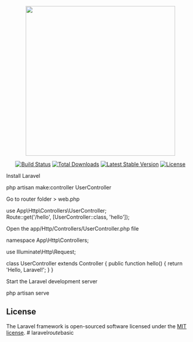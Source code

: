 <p align="center"><a href="https://laravel.com" target="_blank"><img src="https://raw.githubusercontent.com/laravel/art/master/logo-lockup/5%20SVG/2%20CMYK/1%20Full%20Color/laravel-logolockup-cmyk-red.svg" width="400"></a></p>

<p align="center">
<a href="https://travis-ci.org/laravel/framework"><img src="https://travis-ci.org/laravel/framework.svg" alt="Build Status"></a>
<a href="https://packagist.org/packages/laravel/framework"><img src="https://poser.pugx.org/laravel/framework/d/total.svg" alt="Total Downloads"></a>
<a href="https://packagist.org/packages/laravel/framework"><img src="https://poser.pugx.org/laravel/framework/v/stable.svg" alt="Latest Stable Version"></a>
<a href="https://packagist.org/packages/laravel/framework"><img src="https://poser.pugx.org/laravel/framework/license.svg" alt="License"></a>
</p>



<p> Install Laravel  </p>
<p> php artisan make:controller UserController </p>
<p> Go to router folder > web.php </p>
<p> use App\Http\Controllers\UserController;
<br>
Route::get('/hello', [UserController::class, 'hello']); </p>

<p> Open the app/Http/Controllers/UserController.php file  </p>
<p> <?php

namespace App\Http\Controllers;

use Illuminate\Http\Request;

class UserController extends Controller
{
    public function hello()
    {
        return 'Hello, Laravel!';
    }
}
 </p>

 <p> Start the Laravel development server </p>
 <p> php artisan serve </p>

## License

The Laravel framework is open-sourced software licensed under the [MIT license](https://opensource.org/licenses/MIT).
#   l a r a v e l _ r o u t e _ b a s i c 
 
 
